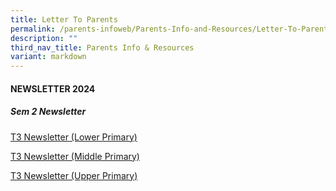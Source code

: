```yaml
---
title: Letter To Parents
permalink: /parents-infoweb/Parents-Info-and-Resources/Letter-To-Parents/
description: ""
third_nav_title: Parents Info & Resources
variant: markdown
---
```

#### NEWSLETTER 2024
  
##### Sem 2 Newsletter

[T3 Newsletter (Lower Primary)](/files/LP_Term_3_Newsletter_compressed.pdf)


[T3 Newsletter (Middle Primary)](https://drive.google.com/file/d/1HMXkX4pJ5fxEJ7RlGldq0JsY-bfWMJKW/view?usp=sharing)

[T3 Newsletter (Upper Primary)](/files/T1%20Newsletter%20(UP).pdf)


